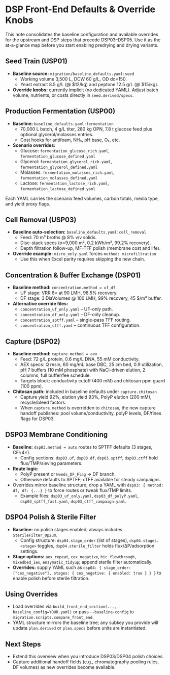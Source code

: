 # DSP Front-End Defaults & Override Knobs

This note consolidates the baseline configuration and available overrides for the upstream and DSP steps that precede DSP03–DSP05. Use it as the at-a-glance map before you start enabling predrying and drying variants.

## Seed Train (USP01)
- **Baseline source:** `migration/baseline_defaults.yaml:seed`  
  - Working volume 3,500 L, DCW 60 g/L, OD
do=150.  
  - Yeast extract 8.5 g/L (@ $12/kg) and peptone 12.5 g/L (@ $15/kg).  
- **Override knobs:** currently implicit (no dedicated YAML). Adjust batch volume, nutrients, or costs directly in `seed.derived/specs`.

## Production Fermentation (USP00)
- **Baseline:** `baseline_defaults.yaml:fermentation`  
  - 70,000 L batch, 4 g/L titer, 280 kg OPN, 7.8 t glucose feed plus optional glycerol/molasses entries.  
  - Cost hooks for antifoam, NH₃, pH base, O₂, etc.
- **Scenario overrides:**  
    - Glucose: `fermentation_glucose_rich.yaml`, `fermentation_glucose_defined.yaml`
    - Glycerol: `fermentation_glycerol_rich.yaml`, `fermentation_glycerol_defined.yaml`
    - Molasses: `fermentation_molasses_rich.yaml`, `fermentation_molasses_defined.yaml`
    - Lactose: `fermentation_lactose_rich.yaml`, `fermentation_lactose_defined.yaml`

Each YAML carries the scenario feed volumes, carbon totals, media type, and yield proxy flags.

## Cell Removal (USP03)
- **Baseline auto-selection:** `baseline_defaults.yaml:cell_removal`
  - Feed: 70 m³ broths @ 8% v/v solids.  
  - Disc-stack specs (σ=9,000 m², 0.2 kWh/m³, 99.2% recovery).  
  - Depth filtration follow-up, MF-TFF polish (membrane cost and life).  
- **Override example:** `micro_only.yaml` forces `method: microfiltration`
  - Use this when Excel parity requires skipping the new chain.

## Concentration & Buffer Exchange (DSP01)
- **Baseline method:** `concentration.method = uf_df`  
  - UF stage: VRR 6× at 90 LMH, 98.5% recovery.  
  - DF stage: 3 DiaVolumes @ 100 LMH, 99% recovery, 45 $/m³ buffer.  
- **Alternative override files:**  
  - `concentration_uf_only.yaml` – UF-only path.  
  - `concentration_df_only.yaml` – DF-only cleanup.  
  - `concentration_sptff.yaml` – single-pass TFF routing.  
  - `concentration_ctff.yaml` – continuous TFF configuration.

## Capture (DSP02)
- **Baseline method:** `capture.method = aex`  
  - Feed: 72 g/L protein, 0.6 mg/L DNA, 55 mM conductivity.  
  - AEX specs: Q resin, 60 mg/mL base DBC, 25 cm bed, 0.9 utilization, pH 7 buffers (10 mM phosphate) with NaCl-driven elution, 2 columns, full buffer/fee schedule.  
  - Targets block: conductivity cutoff (400 mM) and chitosan ppm guard (100 ppm).
- **Chitosan path:** included in baseline defaults under `capture.chitosan`  
  - Capture yield 92%, elution yield 93%, PolyP elution (200 mM), recycle/bleed factors.  
  - When `capture.method` is overridden to `chitosan`, the new capture handoff publishes: pool volume/conductivity, polyP levels, DF/fines flags for DSP03.

## DSP03 Membrane Conditioning
- **Baseline:** `dsp03.method = auto` routes to SPTFF defaults (3 stages, CF≈4×).  
  - Config sections: `dsp03.uf`, `dsp03.df`, `dsp03.sptff`, `dsp03.ctff` hold flux/TMP/sieving parameters.
- **Route logic:**
  - PolyP present or `Needs_DF_Flag` → DF branch.
  - Otherwise defaults to SPTFF; cTFF available for steady campaigns.
- Overrides mirror baseline structure; drop a YAML with `dsp03: { method: df, df: {...} }` to force routes or tweak flux/TMP limits.  
  - Example files: `dsp03_uf_only.yaml`, `dsp03_df_polyP.yaml`, `dsp03_sptff_fast.yaml`, `dsp03_ctff_campaign.yaml`.

## DSP04 Polish & Sterile Filter
- **Baseline:** no polish stages enabled; always includes `SterileFilter_0p2um`.  
  - Config structure: `dsp04.stage_order` (list of stages), `dsp04.stages.<stage>` toggles, `dsp04.sterile_filter` holds flux/ΔP/adsorption settings.  
- **Stage options:** `aex_repeat`, `cex_negative`, `hic_flowthrough`, `mixedbed_iex`, `enzymatic_tidyup`; append sterile filter automatically.  
- **Overrides:** supply YAML such as `dsp04: { stage_order: ["cex_negative"], stages: { cex_negative: { enabled: true } } }` to enable polish before sterile filtration.

## Using Overrides
- Load overrides via `build_front_end_section(..., baseline_config=YOUR.yaml)` or pass `--baseline-config` to `migration.scripts.compare_front_end`.  
- YAML structure mirrors the baseline tree; any subkey you provide will update `plan.derived` or `plan.specs` before units are instantiated.

## Next Steps
- Extend this overview when you introduce DSP03/DSP04 polish choices.  
- Capture additional handoff fields (e.g., chromatography pooling rules, DF volumes) as new overrides become available.
